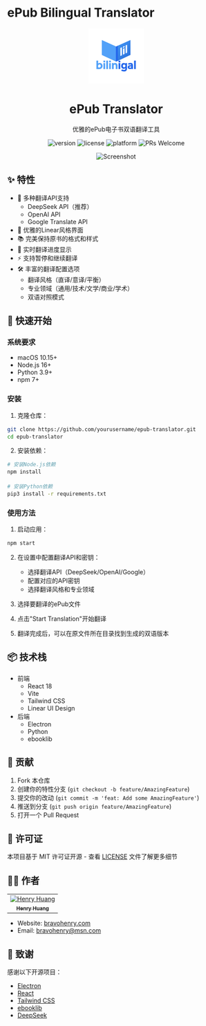 # ePub Bilingual Translator

<div align="center">
  <img src="public/icon.png" alt="ePub Translator" width="128" height="128">
  <h1>ePub Translator</h1>
  <p>优雅的ePub电子书双语翻译工具</p>
</div>

<p align="center">
  <img src="https://img.shields.io/badge/version-1.0.0-blue.svg" alt="version">
  <img src="https://img.shields.io/badge/license-MIT-green.svg" alt="license">
  <img src="https://img.shields.io/badge/platform-macOS-lightgrey.svg" alt="platform">
  <img src="https://img.shields.io/badge/PRs-welcome-brightgreen.svg" alt="PRs Welcome">
</p>

<div align="center">
  <img src="screenshots/app.png" alt="Screenshot" width="800">
</div>

## ✨ 特性

- 🎯 多种翻译API支持
  - DeepSeek API（推荐）
  - OpenAI API
  - Google Translate API
- 🎨 优雅的Linear风格界面
- 📚 完美保持原书的格式和样式
- 🔄 实时翻译进度显示
- ⚡ 支持暂停和继续翻译
- 🛠️ 丰富的翻译配置选项
  - 翻译风格（直译/意译/平衡）
  - 专业领域（通用/技术/文学/商业/学术）
  - 双语对照模式

## 🚀 快速开始

### 系统要求

- macOS 10.15+
- Node.js 16+
- Python 3.9+
- npm 7+

### 安装

1. 克隆仓库：
```bash
git clone https://github.com/yourusername/epub-translator.git
cd epub-translator
```

2. 安装依赖：
```bash
# 安装Node.js依赖
npm install

# 安装Python依赖
pip3 install -r requirements.txt
```

### 使用方法

1. 启动应用：
```bash
npm start
```

2. 在设置中配置翻译API和密钥：
   - 选择翻译API（DeepSeek/OpenAI/Google）
   - 配置对应的API密钥
   - 选择翻译风格和专业领域

3. 选择要翻译的ePub文件
4. 点击"Start Translation"开始翻译
5. 翻译完成后，可以在原文件所在目录找到生成的双语版本

## 📦 技术栈

- 前端
  - React 18
  - Vite
  - Tailwind CSS
  - Linear UI Design
- 后端
  - Electron
  - Python
  - ebooklib

## 🤝 贡献

1. Fork 本仓库
2. 创建你的特性分支 (`git checkout -b feature/AmazingFeature`)
3. 提交你的改动 (`git commit -m 'feat: Add some AmazingFeature'`)
4. 推送到分支 (`git push origin feature/AmazingFeature`)
5. 打开一个 Pull Request

## 📝 许可证

本项目基于 MIT 许可证开源 - 查看 [LICENSE](LICENSE) 文件了解更多细节

## 👨‍💻 作者

<table>
  <tr>
    <td align="center">
      <a href="https://bravohenry.com">
        <img src="https://github.com/yourusername.png" width="100px;" alt="Henry Huang"/><br />
        <sub><b>Henry Huang</b></sub>
      </a>
    </td>
  </tr>
</table>

- Website: [bravohenry.com](https://bravohenry.com)
- Email: [bravohenry@msn.com](mailto:bravohenry@msn.com)

## 🙏 致谢

感谢以下开源项目：

- [Electron](https://www.electronjs.org/)
- [React](https://reactjs.org/)
- [Tailwind CSS](https://tailwindcss.com/)
- [ebooklib](https://github.com/aerkalov/ebooklib)
- [DeepSeek](https://deepseek.com) 
